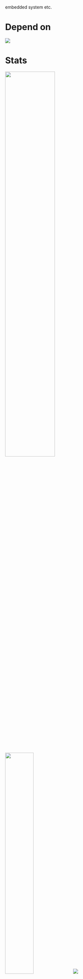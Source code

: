 <p>
embedded system etc.
</p>

# Depend on
<p>
<img src="https://devicons.acavalkyrie.workers.dev/icons?i=
platformio,
avr,
espressif,
arduino,
raspberrypi,
rust,
c,
cpp,
cs,
dotnet,
py,
js,
bash,
selenium,
docker,
bots,
godot,
unity,
atom,
vscode,
vim,
neovim,
git,
github,
">
</p>

# Stats
<p>
<img
    width=56.5%
    src="https://github-readme-stats.vercel.app/api?username=acaValkyrie&count_private=true&show_icons=true&theme=onedark">
<img
    width=42.8%
    src="https://github-readme-stats.vercel.app/api/top-langs/?username=acaValkyrie&layout=compact&theme=onedark&count_private=true&hide=shaderlab,cmake,glsl">
<img src="https://github-profile-trophy.vercel.app/?username=acaValkyrie&theme=onedark">
<p>
